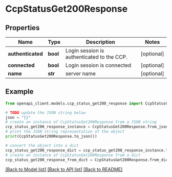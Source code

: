 # CcpStatusGet200Response


## Properties

Name | Type | Description | Notes
------------ | ------------- | ------------- | -------------
**authenticated** | **bool** | Login session is authenticated to the CCP. | [optional] 
**connected** | **bool** | Login session is connected | [optional] 
**name** | **str** | server name | [optional] 

## Example

```python
from openapi_client.models.ccp_status_get200_response import CcpStatusGet200Response

# TODO update the JSON string below
json = "{}"
# create an instance of CcpStatusGet200Response from a JSON string
ccp_status_get200_response_instance = CcpStatusGet200Response.from_json(json)
# print the JSON string representation of the object
print(CcpStatusGet200Response.to_json())

# convert the object into a dict
ccp_status_get200_response_dict = ccp_status_get200_response_instance.to_dict()
# create an instance of CcpStatusGet200Response from a dict
ccp_status_get200_response_from_dict = CcpStatusGet200Response.from_dict(ccp_status_get200_response_dict)
```
[[Back to Model list]](../README.md#documentation-for-models) [[Back to API list]](../README.md#documentation-for-api-endpoints) [[Back to README]](../README.md)


